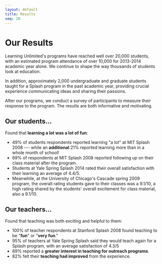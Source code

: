 ```yaml
---
layout: default
title: Results
seq: 20
---
```


# Our Results

Learning Unlimited's programs have reached well over 20,000 students, with an estimated program attendance of over 10,000 for 2013-2014 academic year alone. We continue to shape the way thousands of students look at education.

In addition, approximately 2,000 undergraduate and graduate students taught for a Splash program in the past academic year, providing crucial experience communicating ideas and sharing their passions.

After our programs, we conduct a survey of participants to measure their response to the program.  The results are both informative and motivating.

## Our students...

Found that **learning a lot was a lot of fun**:

- 49% of students respondents reported learning "a lot" at MIT Splash 2008 --- while an **additional** 21% reported learning more than in a whole month of school!
- 69% of respondents at MIT Splash 2008 reported following up on their class material after the program.
- Students at Yale Spring Splash 2014 rated their overall satisfaction with their learning an average of 4.4/5.
- Meanwhile, at the University of Chicago's Cascade spring 2009 program, the overall rating students gave to their classes was a 9.1/10, a high rating shared by the students' overall excitement for class material, also a 9.1/10.

## Our teachers...

Found that teaching was both exciting and helpful to them:

- 100% of teacher respondents at Stanford Splash 2008 found teaching to be "**fun**" or "**very fun**."
- 95% of teachers at Yale Spring Splash said they would teach again for a Splash program, with an average satisfaction of 4.3/5
- 89% reported a **greater interest in teaching for outreach programs**.
- 82% felt their **teaching had improved** from the experience.

